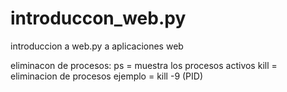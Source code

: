 # introduccon_web.py
introduccion a web.py a aplicaciones web

eliminacon de procesos:
    ps = muestra los procesos activos
    kill = eliminacion de procesos
    ejemplo = kill -9 (PID)

